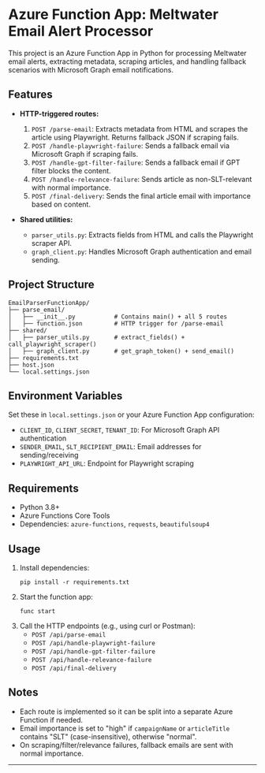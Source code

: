 # Azure Function App: Meltwater Email Alert Processor

This project is an Azure Function App in Python for processing Meltwater email alerts, extracting metadata, scraping articles, and handling fallback scenarios with Microsoft Graph email notifications.

## Features
- **HTTP-triggered routes:**
  1. `POST /parse-email`: Extracts metadata from HTML and scrapes the article using Playwright. Returns fallback JSON if scraping fails.
  2. `POST /handle-playwright-failure`: Sends a fallback email via Microsoft Graph if scraping fails.
  3. `POST /handle-gpt-filter-failure`: Sends a fallback email if GPT filter blocks the content.
  4. `POST /handle-relevance-failure`: Sends article as non-SLT-relevant with normal importance.
  5. `POST /final-delivery`: Sends the final article email with importance based on content.

- **Shared utilities:**
  - `parser_utils.py`: Extracts fields from HTML and calls the Playwright scraper API.
  - `graph_client.py`: Handles Microsoft Graph authentication and email sending.

## Project Structure
```
EmailParserFunctionApp/
├── parse_email/
│   ├── __init__.py           # Contains main() + all 5 routes
│   ├── function.json         # HTTP trigger for /parse-email
├── shared/
│   ├── parser_utils.py       # extract_fields() + call_playwright_scraper()
│   ├── graph_client.py       # get_graph_token() + send_email()
├── requirements.txt
├── host.json
└── local.settings.json
```

## Environment Variables
Set these in `local.settings.json` or your Azure Function App configuration:
- `CLIENT_ID`, `CLIENT_SECRET`, `TENANT_ID`: For Microsoft Graph API authentication
- `SENDER_EMAIL`, `SLT_RECIPIENT_EMAIL`: Email addresses for sending/receiving
- `PLAYWRIGHT_API_URL`: Endpoint for Playwright scraping

## Requirements
- Python 3.8+
- Azure Functions Core Tools
- Dependencies: `azure-functions`, `requests`, `beautifulsoup4`

## Usage
1. Install dependencies:
   ```
   pip install -r requirements.txt
   ```
2. Start the function app:
   ```
   func start
   ```
3. Call the HTTP endpoints (e.g., using curl or Postman):
   - `POST /api/parse-email`
   - `POST /api/handle-playwright-failure`
   - `POST /api/handle-gpt-filter-failure`
   - `POST /api/handle-relevance-failure`
   - `POST /api/final-delivery`

## Notes
- Each route is implemented so it can be split into a separate Azure Function if needed.
- Email importance is set to "high" if `campaignName` or `articleTitle` contains "SLT" (case-insensitive), otherwise "normal".
- On scraping/filter/relevance failures, fallback emails are sent with normal importance.

---

